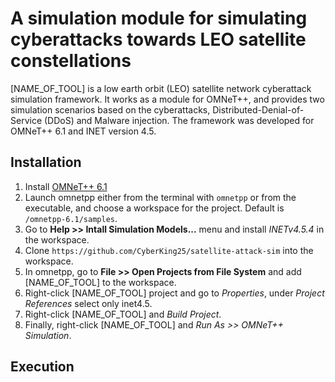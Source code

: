 # A simulation module for simulating cyberattacks towards LEO satellite constellations

[NAME_OF_TOOL] is a low earth orbit (LEO) satellite network cyberattack simulation framework. It works as a module for OMNeT++, and provides two simulation scenarios based on the cyberattacks, Distributed-Denial-of-Service (DDoS) and Malware injection. The framework was developed for OMNeT++ 6.1 and INET version 4.5.

## Installation

1. Install [OMNeT++ 6.1](https://omnetpp.org/download/)
2. Launch omnetpp either from the terminal with `omnetpp` or from the executable, and choose a workspace for the project. Default is `/omnetpp-6.1/samples`.
3. Go to **Help >> Intall Simulation Models...** menu and install *INETv4.5.4* in the workspace.
4. Clone `https://github.com/CyberKing25/satellite-attack-sim` into the workspace.
5. In omnetpp, go to **File >> Open Projects from File System** and add [NAME_OF_TOOL] to the workspace.
6. Right-click [NAME_OF_TOOL] project and go to *Properties*, under *Project References* select only inet4.5.
7. Right-click [NAME_OF_TOOL] and *Build Project*.
8. Finally, right-click [NAME_OF_TOOL] and *Run As >> OMNeT++ Simulation*.

## Execution
